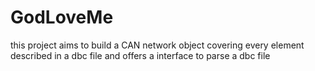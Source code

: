 # GodLoveMe
this project aims to build a CAN network  object covering every element described in a dbc file and offers a interface to parse a dbc file
